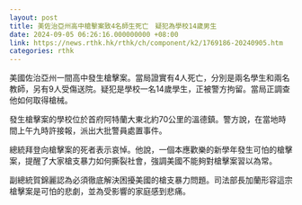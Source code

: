 ```yaml
---
layout: post
title: 美佐治亞州高中槍擊案致4名師生死亡　疑犯為學校14歲男生
date: 2024-09-05 06:26:16.000000000 +08:00
link: https://news.rthk.hk/rthk/ch/component/k2/1769186-20240905.htm
categories: rthk
---
```


美國佐治亞州一間高中發生槍擊案。當局證實有4人死亡，分別是兩名學生和兩名教師，另有9人受傷送院。疑犯是學校一名14歲學生，正被警方拘留。當局正調查他如何取得槍械。

發生槍擊案的學校位於首府阿特蘭大東北約70公里的溫德鎮。警方說，在當地時間上午九時許接報，派出大批警員處置事件。

總統拜登向槍擊案的死者表示哀悼。他說，一個本應歡樂的新學年發生可怕的槍擊案，提醒了大家槍支暴力如何撕裂社會，強調美國不能夠對槍擊案習以為常。

副總統賀錦麗認為必須徹底解決困擾美國的槍支暴力問題。司法部長加蘭形容這宗槍擊案是可怕的悲劇，並為受影響的家庭感到悲痛。
